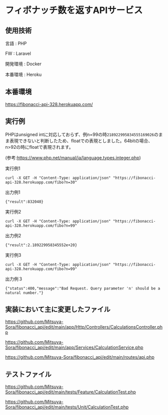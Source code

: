 # フィボナッチ数を返すAPIサービス

## 使用技術

言語 : PHP

FW : Laravel

開発環境 : Docker

本番環境 : Heroku

## 本番環境

https://fibonacci-api-328.herokuapp.com/




## 実行例

PHPはunsigned intに対応しておらず、例n=99の時`218922995834555169026`のまま表現できないと判断したため、floatでの表現としました。64bitの場合、n>92の時にfloatで表現されます。

(参考:https://www.php.net/manual/ja/language.types.integer.php)

実行例1

`curl -X GET -H "Content-Type: application/json" "https://fibonacci-api-328.herokuapp.com/fibo?n=30"`

出力例1

`{"result":832040}`

実行例2

`curl -X GET -H "Content-Type: application/json" "https://fibonacci-api-328.herokuapp.com/fibo?n=99"`

出力例2

`{"result":2.189229958345552e+20}`

実行例3

`curl -X GET -H "Content-Type: application/json" "https://fibonacci-api-328.herokuapp.com/fibo?n=99"`

出力例３

`{"status":400,"message":"Bad Request. Query parameter 'n' should be a natural number."}`


## 実装において主に変更したファイル

https://github.com/Mitsuya-Sora/fibonacci_api/edit/main/app/Http/Controllers/CalculationsController.php

https://github.com/Mitsuya-Sora/fibonacci_api/edit/main/app/Services/CalculationService.php

https://github.com/Mitsuya-Sora/fibonacci_api/edit/main/routes/api.php



## テストファイル

https://github.com/Mitsuya-Sora/fibonacci_api/edit/main/tests/Feature/CalculationTest.php

https://github.com/Mitsuya-Sora/fibonacci_api/edit/main/tests/Unit/CalculationTest.php
